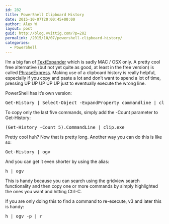 ```yaml
---
id: 282
title: PowerShell Clipboard History
date: 2015-10-07T20:00:45+00:00
author: Alex W
layout: post
guid: http://blog.vvittig.com/?p=282
permalink: /2015/10/07/powershell-clipboard-history/
categories:
  - PowerShell
---
```

I&#8217;m a big fan of <a href="https://smilesoftware.com/TextExpander/index.html" target="_blank">TextExpander</a> which is sadly MAC / OSX only. A pretty cool free alternative (but not yet quite as good, at least in the free version) is called <a href="http://www.phraseexpress.com/freeware.htm" target="_blank">PhraseExpress</a>. Making use of a clipboard history is really helpful, especially if you copy and paste a lot and don&#8217;t want to spend a lot of time, pressing UP UP UP UP UP just to eventually execute the wrong line.

PowerShell has it&#8217;s own version:

<pre class="lang:ps decode:true ">Get-History | Select-Object -ExpandProperty commandline | clip.exe</pre>

To copy only the last five commands, simply add the -Count parameter to Get-History:

<pre class="lang:ps decode:true">(Get-History -Count 5).CommandLine | clip.exe 
</pre>

Pretty cool huh? Now that is pretty long. Another way you can do this is like so:

<pre class="lang:ps decode:true ">Get-History | ogv</pre>

And you can get it even shorter by using the alias:

<pre class="lang:ps decode:true ">h | ogv</pre>

This is handy because you can search using the gridview search functionality and then copy one or more commands by simply highlighted the ones you want and hitting Ctrl-C.

If you are only doing this to find a command to re-execute, v3 and later this is handy:

<pre class="lang:ps decode:true ">h | ogv -p | r</pre>

&nbsp;